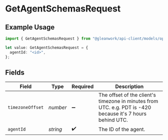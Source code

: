 # GetAgentSchemasRequest

## Example Usage

```typescript
import { GetAgentSchemasRequest } from "@gleanwork/api-client/models/operations";

let value: GetAgentSchemasRequest = {
  agentId: "<id>",
};
```

## Fields

| Field                                                                                                      | Type                                                                                                       | Required                                                                                                   | Description                                                                                                |
| ---------------------------------------------------------------------------------------------------------- | ---------------------------------------------------------------------------------------------------------- | ---------------------------------------------------------------------------------------------------------- | ---------------------------------------------------------------------------------------------------------- |
| `timezoneOffset`                                                                                           | *number*                                                                                                   | :heavy_minus_sign:                                                                                         | The offset of the client's timezone in minutes from UTC. e.g. PDT is -420 because it's 7 hours behind UTC. |
| `agentId`                                                                                                  | *string*                                                                                                   | :heavy_check_mark:                                                                                         | The ID of the agent.                                                                                       |